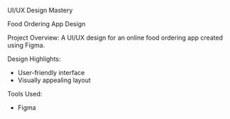 UI/UX Design Mastery

Food Ordering App Design

Project Overview:
A UI/UX design for an online food ordering app created using Figma.

Design Highlights:

- User-friendly interface
- Visually appealing layout

Tools Used:

- Figma

